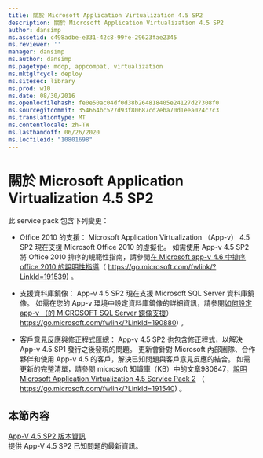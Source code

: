```yaml
---
title: 關於 Microsoft Application Virtualization 4.5 SP2
description: 關於 Microsoft Application Virtualization 4.5 SP2
author: dansimp
ms.assetid: c498adbe-e331-42c8-99fe-29623fae2345
ms.reviewer: ''
manager: dansimp
ms.author: dansimp
ms.pagetype: mdop, appcompat, virtualization
ms.mktglfcycl: deploy
ms.sitesec: library
ms.prod: w10
ms.date: 08/30/2016
ms.openlocfilehash: fe0e50ac04df0d38b264818405e24127d27308f0
ms.sourcegitcommit: 354664bc527d93f80687cd2eba70d1eea024c7c3
ms.translationtype: MT
ms.contentlocale: zh-TW
ms.lasthandoff: 06/26/2020
ms.locfileid: "10801698"
---
```

# 關於 Microsoft Application Virtualization 4.5 SP2


此 service pack 包含下列變更：

-   Office 2010 的支援： Microsoft Application Virtualization （App-v） 4.5 SP2 現在支援 Microsoft Office 2010 的虛擬化。 如需使用 App-v 4.5 SP2 將 Office 2010 排序的規範性指南，請參閱[在 Microsoft app-v 4.6 中排序 office 2010 的說明性指導](https://go.microsoft.com/fwlink/?LinkId=191539)（ https://go.microsoft.com/fwlink/?LinkId=191539) 。

-   支援資料庫鏡像： App-v 4.5 SP2 現在支援 Microsoft SQL Server 資料庫鏡像。 如需在您的 App-v 環境中設定資料庫鏡像的詳細資訊，請參閱[如何設定 app-v （的 MICROSOFT SQL Server 鏡像支援](https://go.microsoft.com/fwlink/?LinkId=190880)） https://go.microsoft.com/fwlink/?LinkId=190880) 。

-   客戶意見反應與修正程式匯總： App-v 4.5 SP2 也包含修正程式，以解決 App-v 4.5 SP1 發行之後發現的問題。 更新會針對 Microsoft 內部團隊、合作夥伴和使用 App-v 4.5 的客戶，解決已知問題與客戶意見反應的結合。 如需更新的完整清單，請參閱 microsoft 知識庫（KB）中的文章980847，[說明 Microsoft Application Virtualization 4.5 Service Pack 2](https://go.microsoft.com/fwlink/?LinkId=191540) （ https://go.microsoft.com/fwlink/?LinkId=191540) 。

## 本節內容


<a href="" id="app-v-4-5-sp2-release-notes"></a>[App-V 4.5 SP2 版本資訊](app-v-45-sp2-release-notes.md)  
提供 App-V 4.5 SP2 已知問題的最新資訊。

 

 





